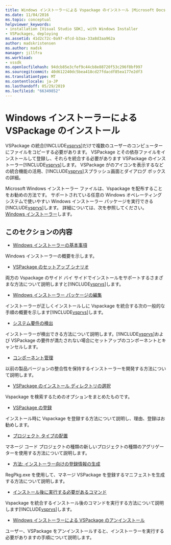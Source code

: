 ```yaml
---
title: Windows インストーラーによる Vspackage のインストール |Microsoft Docs
ms.date: 11/04/2016
ms.topic: conceptual
helpviewer_keywords:
- installation [Visual Studio SDK], with Windows Installer
- VSPackages, deploying
ms.assetid: 41d2c72c-0a97-4fcd-b3aa-33a8d3aa962a
author: madskristensen
ms.author: madsk
manager: jillfra
ms.workload:
- vssdk
ms.openlocfilehash: 94dcb85e3cfef9c44cb8e88720f53c296f8bf997
ms.sourcegitcommit: 40d612240dc5bea418cd27fdacdf85ea177e2df3
ms.translationtype: MT
ms.contentlocale: ja-JP
ms.lasthandoff: 05/29/2019
ms.locfileid: "66349852"
---
```

# <a name="installing-vspackages-with-windows-installer"></a>Windows インストーラーによる VSPackage のインストール
VSPackage の統合[!INCLUDE[vsprvs](../../code-quality/includes/vsprvs_md.md)]だけで複数のユーザーのコンピューターにファイルをコピーする必要があります。 VSPackage とその依存ファイルをインストールして登録し、それらを統合する必要があります VSPackage のインストーラー[!INCLUDE[vsprvs](../../code-quality/includes/vsprvs_md.md)]します。 VSPackage がのアイコンを表示するなどの統合機能の活用、[!INCLUDE[vsprvs](../../code-quality/includes/vsprvs_md.md)]スプラッシュ画面とダイアログ ボックスの詳細。

 Microsoft Windows インストーラー ファイルは、Vspackage を配布することをお勧めの方法です。 サポートされている任意の Windows オペレーティング システムで使いやすい Windows インストーラー パッケージを実行できる[!INCLUDE[vsprvs](../../code-quality/includes/vsprvs_md.md)]します。 詳細については、次を参照してください。 [Windows インストーラー](https://msdn.microsoft.com/library/121be21b-b916-43e2-8f10-8b080516d2a0)します。

## <a name="in-this-section"></a>このセクションの内容
- [Windows インストーラーの基本事項](../../extensibility/internals/windows-installer-basics.md)

 Windows インストーラーの概要を示します。

- [VSPackage のセットアップ シナリオ](../../extensibility/internals/vspackage-setup-scenarios.md)

 両方の Vspackage のサイド バイ サイドでインストールをサポートするさまざまな方法について説明しますと[!INCLUDE[vsprvs](../../code-quality/includes/vsprvs_md.md)]します。

- [Windows インストーラー パッケージの編集](../../extensibility/internals/authoring-a-windows-installer-package.md)

 インストーラーが正しくインストールしに Vspackage を統合する次の一般的な手順の概要を示します[!INCLUDE[vsprvs](../../code-quality/includes/vsprvs_md.md)]します。

- [システム要件の検出](../../extensibility/internals/detecting-system-requirements.md)

 インストーラーが検出できる方法について説明します。[!INCLUDE[vsprvs](../../code-quality/includes/vsprvs_md.md)]および VSPackage の要件が満たされない場合にセットアップのコンポーネントとキャンセルします。

- [コンポーネント管理](../../extensibility/internals/component-management.md)

 以前の製品バージョンの整合性を保持するインストーラーを開発する方法について説明します。

- [VSPackage のインストール ディレクトリの選択](../../extensibility/internals/choosing-the-installation-directory-for-a-vspackage.md)

 Vspackage を検索するためのオプションをまとめたものです。

- [VSPackage の登録](../../extensibility/internals/vspackage-registration.md)

 インストール時に Vspackage を登録する方法について説明し、理由、登録はお勧めします。

- [プロジェクト タイプの配置](../../extensibility/internals/deploying-project-types.md)

 マネージ コード プロジェクトの種類の新しいプロジェクトの種類のアグリゲーターを使用する方法について説明します。

- [方法: インストーラー向けの登録情報の生成](../../extensibility/internals/how-to-generate-registry-information-for-an-installer.md)

 RegPkg.exe を使用して、マネージ VSPackage を登録するマニフェストを生成する方法について説明します。

- [インストール後に実行する必要があるコマンド](../../extensibility/internals/commands-that-must-be-run-after-installation.md)

 Vspackage を統合するインストール後のコマンドを実行する方法について説明します[!INCLUDE[vsprvs](../../code-quality/includes/vsprvs_md.md)]します。

- [Windows インストーラーによる VSPackage のアンインストール](../../extensibility/internals/uninstalling-a-vspackage-with-windows-installer.md)

 ユーザー、VSPackage をアンインストールすると、インストーラーを実行する必要がありますの手順について説明します。